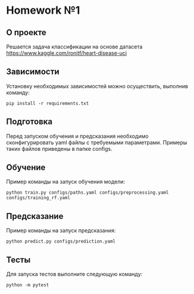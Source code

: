 # Homework №1

О проекте
----------
Решается задача классификации на основе датасета https://www.kaggle.com/ronitf/heart-disease-uci

Зависимости
----------    
Установку необходимых зависимостей можно осуществить, выполнив команду:
```
pip install -r requirements.txt

```

Подготовка
----------
Перед запуском обучения и предсказания необходимо сконфигурировать yaml файлы с требуемыми параметрами. Примеры таких файлов приведены в папке configs.

Обучение
----------
Пример команды на запуск обучения модели:
```
python train.py configs/paths.yaml configs/preprocessing.yaml configs/training_rf.yaml
```

Предсказание
----------
Пример команды на запуск предсказания:
```
python predict.py configs/prediction.yaml
```

Тесты
----------
Для запуска тестов выполните следующую команду:
```
python -m pytest
```
